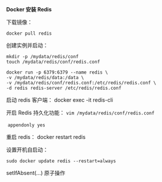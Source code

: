 **Docker 安装 Redis**

下载镜像：

```she
docker pull redis
```

创建实例并启动：

```shell
mkdir -p /mydata/redis/conf
touch /mydata/redis/conf/redis.conf

docker run -p 6379:6379 --name redis \
-v /mydata/redis/data:/data \
-v /mydata/redis/conf/redis.conf:/etc/redis/redis.conf \
-d redis redis-server /etc/redis/redis.conf
```

启动 redis 客户端： docker exec -it redis-cli

开启 Redis 持久化功能： `vim /mydata/redis/conf/redis.conf`

​		`appendonly yes`

重启 redis： docker restart redis

设置开机自启动：

```she
sudo docker update redis --restart=always
```

setIfAbsent(...)  原子操作